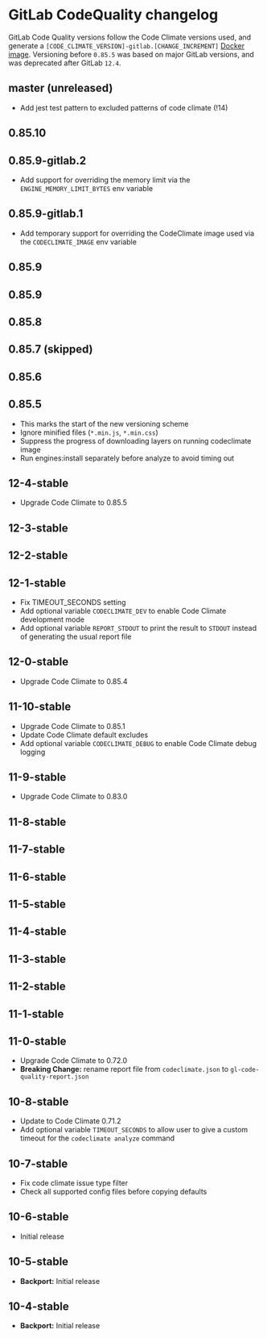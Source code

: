 # GitLab CodeQuality changelog

GitLab Code Quality versions follow the Code Climate versions used, and generate a `[CODE_CLIMATE_VERSION]-gitlab.[CHANGE_INCREMENT]` [Docker image](https://gitlab.com/gitlab-org/ci-cd/codequality/container_registry). Versioning before `0.85.5` was based on major GitLab versions, and was deprecated after GitLab `12.4`.

## master (unreleased)
- Add jest test pattern to excluded patterns of code climate (!14)

## 0.85.10

## 0.85.9-gitlab.2
- Add support for overriding the memory limit via the `ENGINE_MEMORY_LIMIT_BYTES` env variable

## 0.85.9-gitlab.1
- Add temporary support for overriding the CodeClimate image used via the `CODECLIMATE_IMAGE` env variable

## 0.85.9

## 0.85.9

## 0.85.8

## 0.85.7 (skipped)

## 0.85.6

## 0.85.5

- This marks the start of the new versioning scheme
- Ignore minified files (`*.min.js`, `*.min.css`)
- Suppress the progress of downloading layers on running codeclimate image
- Run engines:install separately before analyze to avoid timing out

## 12-4-stable

- Upgrade Code Climate to 0.85.5

## 12-3-stable

## 12-2-stable

## 12-1-stable

- Fix TIMEOUT_SECONDS setting
- Add optional variable `CODECLIMATE_DEV` to enable Code Climate development mode
- Add optional variable `REPORT_STDOUT` to print the result to `STDOUT` instead of generating the usual report file

## 12-0-stable

- Upgrade Code Climate to 0.85.4

## 11-10-stable

- Upgrade Code Climate to 0.85.1
- Update Code Climate default excludes
- Add optional variable `CODECLIMATE_DEBUG` to enable Code Climate debug logging

## 11-9-stable

- Upgrade Code Climate to 0.83.0

## 11-8-stable

## 11-7-stable

## 11-6-stable

## 11-5-stable

## 11-4-stable

## 11-3-stable

## 11-2-stable

## 11-1-stable

## 11-0-stable

- Upgrade Code Climate to 0.72.0
- **Breaking Change:** rename report file from `codeclimate.json` to `gl-code-quality-report.json`

## 10-8-stable

- Update to Code Climate 0.71.2
- Add optional variable `TIMEOUT_SECONDS` to allow user to give a custom timeout for the `codeclimate analyze` command

## 10-7-stable

- Fix code climate issue type filter
- Check all supported config files before copying defaults

## 10-6-stable

- Initial release

## 10-5-stable

- **Backport:** Initial release

## 10-4-stable

- **Backport:** Initial release
